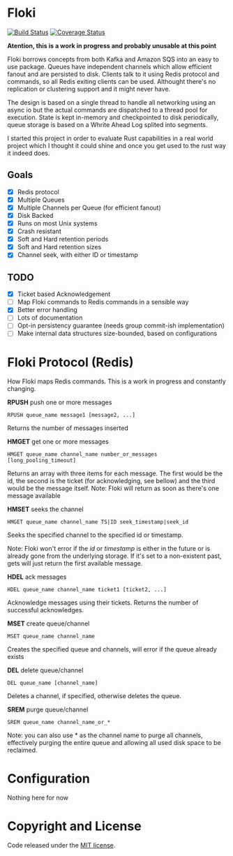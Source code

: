 # Floki

[![Build Status](https://travis-ci.org/arthurprs/floki.svg)](https://travis-ci.org/arthurprs/floki)
[![Coverage Status](https://coveralls.io/repos/arthurprs/floki/badge.svg?branch=master&service=github)](https://coveralls.io/github/arthurprs/floki?branch=master)

**Atention, this is a work in progress and probably unusable at this point**

Floki borrows concepts from both Kafka and Amazon SQS into an easy to use package. Queues have independent channels which allow efficient fanout and are persisted to disk. Clients talk to it using Redis protocol and commands, so all Redis exiting clients can be used. Althought there's no replication or clustering support and it might never have.

The design is based on a single thread to handle all networking using an async io but the actual commands are dispatched to a thread pool for execution. State is kept in-memory and checkpointed to disk periodically, queue storage is based on a Whrite Ahead Log splited into segments.

I started this project in order to evaluate Rust capabilities in a real world project which I thought it could shine and once you get used to the rust way it indeed does.

## Goals
- [x] Redis protocol
- [x] Multiple Queues
- [x] Multiple Channels per Queue (for efficient fanout)
- [x] Disk Backed
- [x] Runs on most Unix systems
- [x] Crash resistant
- [x] Soft and Hard retention periods
- [x] Soft and Hard retention sizes
- [x] Channel seek, with either ID or timestamp

## TODO
- [x] Ticket based Acknowledgement
- [ ] Map Floki commands to Redis commands in a sensible way
- [x] Better error handling
- [ ] Lots of documentation
- [ ] Opt-in persistency guarantee (needs group commit-ish implementation)
- [ ] Make internal data structures size-bounded, based on configurations

# Floki Protocol (Redis)

How Floki maps Redis commands. This is a work in progress and constantly changing.

**RPUSH**  push one or more messages

```RPUSH queue_name message1 [message2, ...]```

Returns the number of messages inserted

**HMGET** get one or more messages

```HMGET queue_name channel_name number_or_messages [long_pooling_timeout]```

Returns an array with three items for each message. The first would be the id, the second is the ticket (for acknowledging, see bellow) and the third would be the message itself. 
Note: Floki will return as soon as there's one message available

**HMSET** seeks the channel

```HMGET queue_name channel_name TS|ID seek_timestamp|seek_id```

Seeks the specified channel to the specified id or timestamp.

Note: Floki won't error if the *id* or *timestamp* is either in the future or is already gone from the underlying storage. If it's set to a non-existent past, gets will just return the first available message.

**HDEL** ack messages

```HDEL queue_name channel_name ticket1 [ticket2, ...]```

Acknowledge messages using their tickets. Returns the number of successful acknowledges.

**MSET** create queue/channel

```MSET queue_name channel_name```

Creates the specified queue and channels, will error if the queue already exists

**DEL** delete queue/channel

```DEL queue_name [channel_name]```

Deletes a channel, if specified, otherwise deletes the queue.

**SREM** purge queue/channel

```SREM queue_name channel_name_or_*```

Note: you can also use * as the channel name to purge all channels, effectively purging the entire queue and allowing all used disk space to be reclaimed.

# Configuration

Nothing here for now

# Copyright and License

Code released under the [MIT license](LICENSE).
